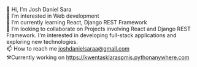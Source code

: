 👋 Hi, I’m Josh Daniel Sara<br>
👀 I’m interested in Web development<br>
🌱 I’m currently learning React, Django REST Framework<br>
💞️ I’m looking to collaborate on Projects involving React and Django REST Framework. I'm interested in developing full-stack applications and exploring new technologies.<br>
📫 How to reach me joshdanielsaraa@gmail.com<br>
⚒Currently working on https://kwentasklaraspmis.pythonanywhere.com<br>

<!---
josh-zanecoder/josh-zanecoder is a ✨ special ✨ repository because its `README.md` (this file) appears on your GitHub profile.
You can click the Preview link to take a look at your changes.
--->
